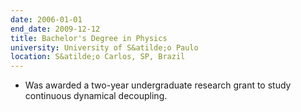 ```yaml
---
date: 2006-01-01
end_date: 2009-12-12
title: Bachelor's Degree in Physics
university: University of S&atilde;o Paulo
location: S&atilde;o Carlos, SP, Brazil
---
```

 - Was awarded a two-year undergraduate research grant to study continuous dynamical decoupling.
